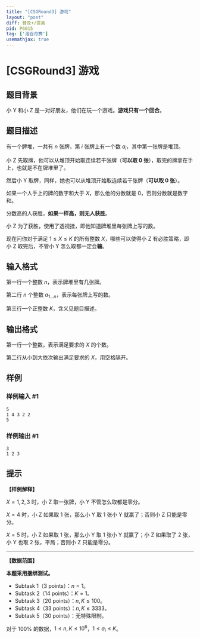 ```yaml
---
title: "[CSGRound3] 游戏"
layout: "post"
diff: 普及+/提高
pid: P6015
tag: ['洛谷月赛']
usemathjax: true
---
```


# [CSGRound3] 游戏
## 题目背景

小 Y 和小 Z 是一对好朋友，他们在玩一个游戏。**游戏只有一个回合**。
## 题目描述

有一个牌堆，一共有 $n$ 张牌，第 $i$ 张牌上有一个数 $a_i$，其中第一张牌是堆顶。

小 Z 先取牌，他可以从堆顶开始取连续若干张牌（**可以取 $0$ 张**），取完的牌拿在手上，也就是不在牌堆里了。

然后小 Y 取牌，同样，她也可以从堆顶开始取连续若干张牌（**可以取 $0$ 张**）。

如果一个人手上的牌的数字和大于 $X$，那么他的分数就是 $0$，否则分数就是数字和。

分数高的人获胜，**如果一样高，则无人获胜**。

小 Z 为了获胜，使用了透视挂，即他知道牌堆里每张牌上写的数。

现在问你对于满足 $1 \leq X \leq K$ 的所有整数 $X$，哪些可以使得小 Z 有必胜策略，即小 Z 取完后，不管小 Y 怎么取都一定会**输**。
## 输入格式

第一行一个整数 $n$，表示牌堆里有几张牌。

第二行 $n$ 个整数 $a_{1\dots n}$，表示每张牌上写的数。

第三行一个正整数 $K$，含义见题目描述。
## 输出格式

第一行一个整数，表示满足要求的 $X$ 的个数。

第二行从小到大依次输出满足要求的 $X$，用空格隔开。
## 样例

### 样例输入 #1
```
5
1 4 3 2 2
5

```
### 样例输出 #1
```
3
1 2 3

```
## 提示

**【样例解释】**

$X=1,2,3$ 时，小 Z 取一张牌，小 Y 不管怎么取都是零分。

$X=4$ 时，小 Z 如果取 $1$ 张，那么小 Y 取 $1$ 张小 Y 就赢了；否则小 Z 只能是零分。

$X=5$ 时，小 Z 如果取 $1$ 张，那么小 Y 取 $1$ 张小 Y 就赢了；小 Z 如果取了 $2$ 张，小 Y 也取 $2$ 张，平局；否则小 Z 只能是零分。

---

**【数据范围】**

**本题采用捆绑测试。**

- Subtask 1（3 points）：$n = 1$。
- Subtask 2（14 points）：$K= 1$。
- Subtask 3（20 points）：$n,K \le 100$。
- Subtask 4（33 points）：$n , K \le 3333$。
- Subtask 5（30 points）：无特殊限制。

对于 $100\%$ 的数据，$1\leq n,K \leq 10^6$，$1\leq a_i \leq K$。


